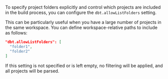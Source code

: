 To specify project folders explicitly and control which projects are included in the build process, you can configure the `dbt.allowListFolders` setting.

This can be particularly useful when you have a large number of projects in the same workspace. You can define workspace-relative paths to include as follows:

```json
"dbt.allowListFolders": [
  "folder1",
  "folder2"
]

```

If this setting is not specified or is left empty, no filtering will be applied, and all projects will be parsed.
